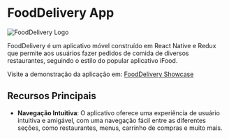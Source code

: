 # FoodDelivery App

![FoodDelivery Logo](link_para_o_seu_logo.png)

FoodDelivery é um aplicativo móvel construído em React Native e Redux que permite aos usuários fazer pedidos de comida de diversos restaurantes, seguindo o estilo do popular aplicativo iFood.

Visite a demonstração da aplicação em: [FoodDelivery Showcase](https://delivery-app-webpag.vercel.app/)

## Recursos Principais

- **Navegação Intuitiva**: O aplicativo oferece uma experiência de usuário intuitiva e amigável, com uma navegação fácil entre as diferentes seções, como restaurantes, menus, carrinho de compras e muito mais.




